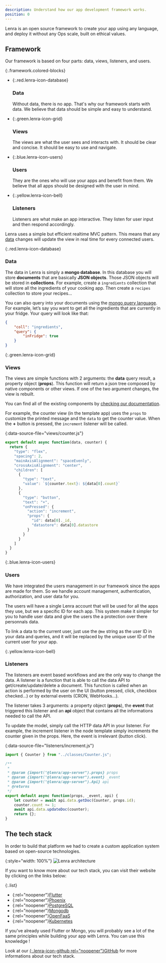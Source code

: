 ```yaml
---
description: Understand how our app development framework works.
position: 0
---
```


Lenra is an open source framework to create your app using any language, and deploy it without any Ops scale, built on ethical values.


## Framework

Our framework is based on four parts: data, views, listeners, and users.


{:.framework.colored-blocks}
- {:.red.lenra-icon-database}

    ### Data
    Without data, there is no app. That's why our framework starts with data. We believe that data should be simple and easy to understand.
- {:.green.lenra-icon-grid}

    ### Views
    The views are what the user sees and interacts with. It should be clear and concise. It should be easy to use and navigate.
- {:.blue.lenra-icon-users}

    ### Users
    They are the ones who will use your apps and benefit from them. We believe that all apps should be designed with the user in mind.
- {:.yellow.lenra-icon-bell}

    ### Listeners
    Listeners are what make an app interactive. They listen for user input and then respond accordingly.
    

Lenra uses a simple but efficient realtime MVC pattern. This means that any [data](#data) changes will update the view in real time for every connected users.

{:.red.lenra-icon-database}
### Data

The data in Lenra is simply a **mongo database**.
In this database you will store **documents** that are basically **JSON objects**.
Those JSON objects will be stored in **collections**.
For example, create a `ingredients` collection that will store all the ingredients of your cooking app.
Then create a `recipes` collection to store your recipes…

You can also query into your documents using the [mongo query language](https://www.mongodb.com/docs/manual/tutorial/query-documents/).
For example, let’s say you want to get all the ingredients that are currently in your fridge.
Your query will look like that: 

```json
{
	"coll": "ingredients",
	"query": {
		"inFridge": true
	}
}
```

{:.green.lenra-icon-grid}
### Views

The views are simple functions with 2 arguments: the **data** query result, a property object (**props**).
This function will return a json tree composed by native components or other views.
If one of the two argument changes, the view is rebuilt.

You can find all of the existing components by [checking our documentation](/references/components-api/).

For example, the counter view (in the template app) uses the `props` to customize the printed message and the `data` to get the counter value.
When the **+** button is pressed, the `increment` listener will be called.

{:data-source-file="views/counter.js"}
```javascript
export default async function(data, counter) {
  return {
    "type": "flex",
    "spacing": 2,
    "mainAxisAlignment": "spaceEvenly",
    "crossAxisAlignment": "center",
    "children": [
      {
        "type": "text",
        "value": `${counter.text}: ${data[0].count}`
      },
      {
        "type": "button",
        "text": "+",
        "onPressed": {
          "action": "increment",
          "props": {
            "id": data[0]._id,
            "datastore": data[0].datastore
          }
        }
      }
    ]
  }
}
```

{:.blue.lenra-icon-users}
### Users

We have integrated the users management in our framework since the apps are made for them.
So we handle account management, authentication, authorization, and user data for you.

The users will have a single Lenra account that will be used for all the apps they use, but we a specific ID for each app.
This system make it simpler for you to handle user data and give the users the a protection over there personnals data.

To link a data to the current user, just use the `@me` string as the user ID in your data and queries, and it will be replaced by the unique user ID of the current user for your app.

{:.yellow.lenra-icon-bell}
### Listeners

The listeners are event based workflows and are the only way to change the data.
A listener is a function that is able to call the data API to get/create/update/delete a document.
This function is called when an action is performed by the user on the UI (button pressed, click, checkbox checked…) or by external events (CRON, WebHooks...). 

The listener takes 3 arguments: a property object (**props**), the **event** that triggered this listener and an **api** object that contains all the informations needed to call the API. 

To update the model, simply call the HTTP data API in your listener. For example, the increment listener in the node template simply increments the counter given in the props. Here, the event is irrelevant (button click).

{:data-source-file="listeners/increment.js"}
```javascript
import { Counter } from "../classes/Counter.js";

/**
 * 
 * @param {import("@lenra/app-server").props} props 
 * @param {import("@lenra/app-server").event} _event 
 * @param {import("@lenra/app-server").Api} api
 * @returns 
 */
export default async function(props, _event, api) {
    let counter = await api.data.getDoc(Counter, props.id);
    counter.count += 1;
    await api.data.updateDoc(counter);
    return {};
}
```

## The tech stack

In order to build that platform we had to create a custom application system based on open-source technologies.

{:style="width: 100%"}
![Lenra architecture](/img/architecture.svg)

If you want to know more about our tech stack, you can visit their website by clicking on the links below:

{:.list}
- {:rel="noopener"}[Flutter](https://flutter.dev/)
- {:rel="noopener"}[Phoenix](https://phoenixframework.org/)
- {:rel="noopener"}[PostgreSQL](https://www.postgresql.org/)
- {:rel="noopener"}[Mongodb](https://mongodb.com/)
- {:rel="noopener"}[OpenFaaS](https://www.openfaas.com/)
- {:rel="noopener"}[Kubernetes](https://kubernetes.io/)


If you've already used Flutter or Mongo, you will probably see a lot of the same principles while building your app with Lenra. You can use this knowledge !

Look at our [{:.lenra-icon-github rel="noopener"}GitHub](https://github.com/lenra-io) for more informations about our tech stack.